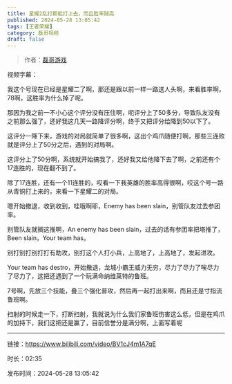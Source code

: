 ```yaml
---
title: 星耀2乱打都能打上去，而且胜率贼高
published: 2024-05-28 13:05:42
tags: [王者荣耀]
category: 磊哥视频
draft: false
---
```



> 作者：[磊哥游戏](https://space.bilibili.com/268941858?spm_id_from=333.788.upinfo.head.click)

视频字幕：

我这个号现在已经是星耀二了啊，那还是跟以前一样一路送人头啊，来看胜率啊，78啊，这胜率为什么掉了呢。

那因为我之前一不小心这个评分没有压住啊，呃评分上了50多分，导致队友没有之前那么强了，还好我这几天一路降评分啊，终于又把评分给降到50以下了。

这评分一降下来，游戏的对局就简单了很多啊，这出个鸡爪随便打啊，那些三连败就是评分上了50分之后，遇到的对局啊。

这评分上了50分啊，系统就开始搞我了，还好我又给他降下去了啊，之前还有个17连胜的，现在翻不到了。

除了17连胜，还有一个11连胜的，哎看一下我英雄的胜率高得很啊，哎这个号一路从青铜打上来的，来看一下星耀二的对局。

嗯开始撤退，收到收到，哇哦啊耶，Enemy has been slain，别管队友过去参团率。

别管队友就搁这推啊，An enemy has been slain，过去的话有参团率把塔推了，Been slain，Your team has。

别打别打别打打有助攻，别打这个人打小兵，上高地了，上高地了，发起进攻。

Your team has destro，开始撤退，龙城小霸王威力无穷，尽力了尽力了唉尽力了尽力了，这把还遇到了一个玩满命纳维莱特的鲁班。

7号啊，先放三个技能，叠三个强化普攻，然后再一起打出来啊，而且还是寸指流鲁班啊。

扫射的时候走一下，打断扫射，我就说为什么我们家鲁班伤害这么低，但是在鸡爪的加持下，我们这把还是赢了，目前信誉分是满分啊，上面写着呢

---

链接：https://www.bilibili.com/video/BV1cJ4m1A7qE

时长：02:35

发布时间：2024-05-28 13:05:42
